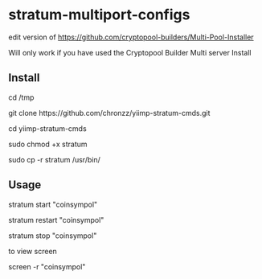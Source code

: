 # stratum-multiport-configs

edit version of https://github.com/cryptopool-builders/Multi-Pool-Installer


Will only work if you have used the Cryptopool Builder Multi server Install

<div><h2>Install</h2></div>
<p>cd /tmp</p>
<p>git clone https://github.com/chronzz/yiimp-stratum-cmds.git</p>
<p>cd yiimp-stratum-cmds</p>
<p>sudo chmod +x stratum</p>
<p>sudo cp -r stratum /usr/bin/</p>

<div><h2>Usage</h2></div>
<p>stratum start "coinsympol"</p>
<p>stratum restart "coinsympol"</p>
<p>stratum stop "coinsympol"</p>
<p>to view screen</p>
<p>screen -r "coinsympol"</p>
